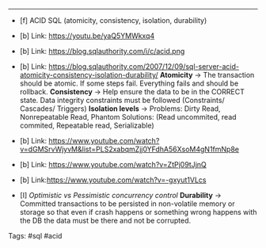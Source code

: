 ***
- [f] ACID SQL (atomicity, consistency, isolation, durability)
      
- [b] Link: https://youtu.be/yaQ5YMWkxq4
- [b] Link: https://blog.sqlauthority.com/i/c/acid.png
- [b] Link: https://blog.sqlauthority.com/2007/12/09/sql-server-acid-atomicity-consistency-isolation-durability/
**Atomicity** -> The transaction should be atomic. If some steps fail. Everything fails and should be rollback.
**Consistency** -> Help ensure the data to be in the CORRECT state. Data integrity constraints must be followed (Constraints/ Cascades/ Triggers)
**Isolation levels** ->
Problems: Dirty Read, Nonrepeatable Read, Phantom 
Solutions: (Read uncommited, read commited, Repeatable read, Serializable)
- [b] Link: https://www.youtube.com/watch?v=dGMSrvWjyvM&list=PLS2xabqmZjj0YFdhA56XsoM4gN1fmNp8e
- [b] Link: https://www.youtube.com/watch?v=ZtPj09tJjnQ
- [b] Link:https://www.youtube.com/watch?v=-gxyut1VLcs
- [I] *Optimistic vs Pessimistic concurrency control*
**Durability** -> Committed transactions to be persisted in non-volatile memory or storage so
that even if crash happens or something wrong happens with the DB the data must be there and
not be corrupted.

Tags: #sql #acid